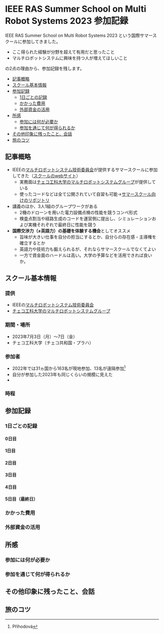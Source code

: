 # IEEE RAS Summer School on Multi Robot Systems 2023 参加記録<!-- omit in toc -->

IEEE RAS Summer School on Multi Robot Systems 2023 という国際サマースクールに参加してきました。
- ここ得られた経験が分野を超えて有用だと思ったこと
- マルチロボットシステムに興味を持つ人が増えてほしいこと

の2点の理由から、参加記録を残します。

- [記事概略](#記事概略)
- [スクール基本情報](#スクール基本情報)
- [参加記録](#参加記録)
  - [1日ごとの記録](#1日ごとの記録)
  - [かかった費用](#かかった費用)
  - [外部資金の活用](#外部資金の活用)
- [所感](#所感)
  - [参加には何が必要か](#参加には何が必要か)
  - [参加を通じて何が得られるか](#参加を通じて何が得られるか)
- [その他印象に残ったこと、会話](#その他印象に残ったこと会話)
- [旅のコツ](#旅のコツ)

## 記事概略
- IEEEの[マルチロボットシステム技術委員会](https://www.multirobotsystems.org/)が提供するサマースクールに参加してきた（[スクールのwebサイト](http://mrs.felk.cvut.cz/summer-school-2023/)）
  - 実務面は[チェコ工科大学のマルチロボットシステムグループ](http://mrs.felk.cvut.cz/)が提供している
  - 使ったコードなどは全て公開されていて自習も可能→[サマースクール向けのリポジトリ](https://github.com/ctu-mrs/summer-school-2023)
- 講義のほか、3人1組のグループワークがある
  - 2機のドローンを用いた電力設備点検の性能を競うコンペ形式
  - 検査点割当や経路生成のコードを運営側に提出し、シミュレーションおよび実機それぞれで最終日に性能を競う
- **国際交渉力（≠英語力）の基礎を体験する機会**としてオススメ
  - 旨味が大きい仕事を自分の担当にするとか、自分らの存在感・主導権を確立するとか
  - 英語力や技術力も鍛えられるが、それならサマースクールでなくてよい
  - 一方で資金面のハードルは高い。大学の予算などを活用できれば良いか。

## スクール基本情報
### 提供<!-- omit in toc -->
- IEEEの[マルチロボットシステム技術委員会](https://www.multirobotsystems.org/)
- [チェコ工科大学のマルチロボットシステムグループ](http://mrs.felk.cvut.cz/)
### 期間・場所<!-- omit in toc -->
- 2023年7月3日（月）～7日（金）
- チェコ工科大学（チェコ共和国・プラハ）
### 参加者<!-- omit in toc -->
- 2022年では31ヵ国から163名が現地参加、13名が遠隔参加[^1]
- 自分が参加した2023年も同じくらいの規模に見えた
- 
### 時程<!-- omit in toc -->

## 参加記録
### 1日ごとの記録
#### 0日目<!-- omit in toc -->
#### 1日目<!-- omit in toc -->
#### 2日目<!-- omit in toc -->
#### 3日目<!-- omit in toc -->
#### 4日目<!-- omit in toc -->
#### 5日目（最終日）<!-- omit in toc -->
### かかった費用
### 外部資金の活用

## 所感
### 参加には何が必要か
### 参加を通じて何が得られるか

## その他印象に残ったこと、会話

## 旅のコツ

[^1]: Příhodová